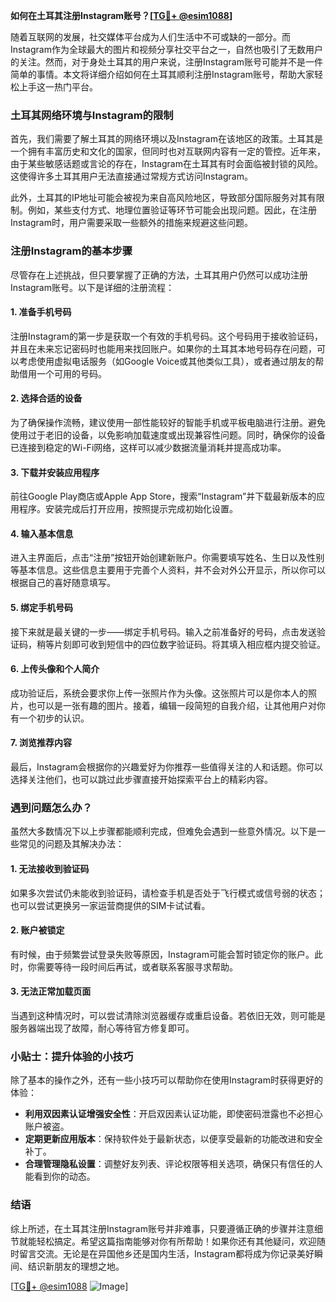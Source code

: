 **如何在土耳其注册Instagram账号？[[TG💪+ @esim1088](https://t.me/s/esim1088)]**

随着互联网的发展，社交媒体平台成为人们生活中不可或缺的一部分。而Instagram作为全球最大的图片和视频分享社交平台之一，自然也吸引了无数用户的关注。然而，对于身处土耳其的用户来说，注册Instagram账号可能并不是一件简单的事情。本文将详细介绍如何在土耳其顺利注册Instagram账号，帮助大家轻松上手这一热门平台。

### 土耳其网络环境与Instagram的限制

首先，我们需要了解土耳其的网络环境以及Instagram在该地区的政策。土耳其是一个拥有丰富历史和文化的国家，但同时也对互联网内容有一定的管控。近年来，由于某些敏感话题或言论的存在，Instagram在土耳其有时会面临被封锁的风险。这使得许多土耳其用户无法直接通过常规方式访问Instagram。

此外，土耳其的IP地址可能会被视为来自高风险地区，导致部分国际服务对其有限制。例如，某些支付方式、地理位置验证等环节可能会出现问题。因此，在注册Instagram时，用户需要采取一些额外的措施来规避这些问题。

### 注册Instagram的基本步骤

尽管存在上述挑战，但只要掌握了正确的方法，土耳其用户仍然可以成功注册Instagram账号。以下是详细的注册流程：

#### 1. **准备手机号码**
注册Instagram的第一步是获取一个有效的手机号码。这个号码用于接收验证码，并且在未来忘记密码时也能用来找回账户。如果你的土耳其本地号码存在问题，可以考虑使用虚拟电话服务（如Google Voice或其他类似工具），或者通过朋友的帮助借用一个可用的号码。

#### 2. **选择合适的设备**
为了确保操作流畅，建议使用一部性能较好的智能手机或平板电脑进行注册。避免使用过于老旧的设备，以免影响加载速度或出现兼容性问题。同时，确保你的设备已连接到稳定的Wi-Fi网络，这样可以减少数据流量消耗并提高成功率。

#### 3. **下载并安装应用程序**
前往Google Play商店或Apple App Store，搜索“Instagram”并下载最新版本的应用程序。安装完成后打开应用，按照提示完成初始化设置。

#### 4. **输入基本信息**
进入主界面后，点击“注册”按钮开始创建新账户。你需要填写姓名、生日以及性别等基本信息。这些信息主要用于完善个人资料，并不会对外公开显示，所以你可以根据自己的喜好随意填写。

#### 5. **绑定手机号码**
接下来就是最关键的一步——绑定手机号码。输入之前准备好的号码，点击发送验证码，稍等片刻即可收到短信中的四位数字验证码。将其填入相应框内提交验证。

#### 6. **上传头像和个人简介**
成功验证后，系统会要求你上传一张照片作为头像。这张照片可以是你本人的照片，也可以是一张有趣的图片。接着，编辑一段简短的自我介绍，让其他用户对你有一个初步的认识。

#### 7. **浏览推荐内容**
最后，Instagram会根据你的兴趣爱好为你推荐一些值得关注的人和话题。你可以选择关注他们，也可以跳过此步骤直接开始探索平台上的精彩内容。

### 遇到问题怎么办？

虽然大多数情况下以上步骤都能顺利完成，但难免会遇到一些意外情况。以下是一些常见的问题及其解决办法：

#### 1. **无法接收到验证码**
如果多次尝试仍未能收到验证码，请检查手机是否处于飞行模式或信号弱的状态；也可以尝试更换另一家运营商提供的SIM卡试试看。

#### 2. **账户被锁定**
有时候，由于频繁尝试登录失败等原因，Instagram可能会暂时锁定你的账户。此时，你需要等待一段时间后再试，或者联系客服寻求帮助。

#### 3. **无法正常加载页面**
当遇到这种情况时，可以尝试清除浏览器缓存或重启设备。若依旧无效，则可能是服务器端出现了故障，耐心等待官方修复即可。

### 小贴士：提升体验的小技巧

除了基本的操作之外，还有一些小技巧可以帮助你在使用Instagram时获得更好的体验：

- **利用双因素认证增强安全性**：开启双因素认证功能，即使密码泄露也不必担心账户被盗。
- **定期更新应用版本**：保持软件处于最新状态，以便享受最新的功能改进和安全补丁。
- **合理管理隐私设置**：调整好友列表、评论权限等相关选项，确保只有信任的人能看到你的动态。

### 结语

综上所述，在土耳其注册Instagram账号并非难事，只要遵循正确的步骤并注意细节就能轻松搞定。希望这篇指南能够对你有所帮助！如果你还有其他疑问，欢迎随时留言交流。无论是在异国他乡还是国内生活，Instagram都将成为你记录美好瞬间、结识新朋友的理想之地。

[[TG💪+ @esim1088](https://t.me/s/esim1088) ![Image](https://i.postimg.cc/4NQfJmqS/Snipaste-2025-05-13-00-14-12.png)]
